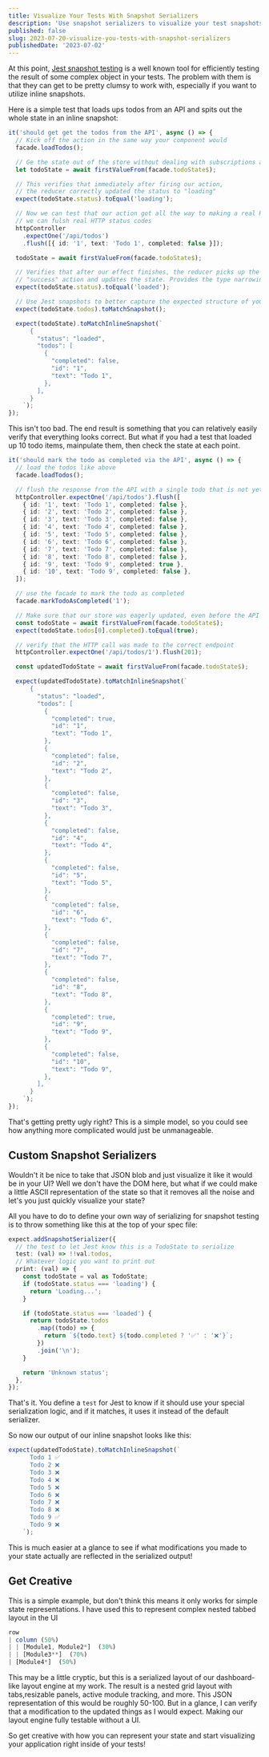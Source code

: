 ```yaml
---
title: Visualize Your Tests With Snapshot Serializers
description: 'Use snapshot serializers to visualize your test snapshots'
published: false
slug: 2023-07-20-visualize-you-tests-with-snapshot-serializers
publishedDate: '2023-07-02'
---
```


At this point, [Jest snapshot testing](https://jestjs.io/docs/snapshot-testing) is a well known tool for efficiently testing the result of some complex object in your tests. The problem with them is that they can get to be pretty clumsy to work with, especially if you want to utilize inline snapshots.

Here is a simple test that loads ups todos from an API and spits out the whole state in an inline snapshot:

```typescript
it('should get get the todos from the API', async () => {
  // Kick off the action in the same way your component would
  facade.loadTodos();

  // Ge the state out of the store without dealing with subscriptions and callbacks
  let todoState = await firstValueFrom(facade.todoState$);

  // This verifies that immediately after firing our action,
  // the reducer correctly updated the status to "loading"
  expect(todoState.status).toEqual('loading');

  // Now we can test that our action got all the way to making a real HTTP call to the expected endpoint
  // we can fulsh real HTTP status codes
  httpController
    .expectOne('/api/todos')
    .flush([{ id: '1', text: 'Todo 1', completed: false }]);

  todoState = await firstValueFrom(facade.todoState$);

  // Verifies that after our effect finishes, the reducer picks up the
  // "success" action and updates the state. Provides the type narrowing below
  expect(todoState.status).toEqual('loaded');

  // Use Jest snapshots to better capture the expected structure of your state
  expect(todoState.todos).toMatchSnapshot();

  expect(todoState).toMatchInlineSnapshot(`
      {
        "status": "loaded",
        "todos": [
          {
            "completed": false,
            "id": "1",
            "text": "Todo 1",
          },
        ],
      }
    `);
});
```

This isn't too bad. The end result is something that you can relatively easily verify that everything looks correct. But what if you had a test that loaded up 10 todo items, mainpulate them, then check the state at each point.

```typescript
it('should mark the todo as completed via the API', async () => {
  // load the todos like above
  facade.loadTodos();

  // flush the response from the API with a single todo that is not yet completed
  httpController.expectOne('/api/todos').flush([
    { id: '1', text: 'Todo 1', completed: false },
    { id: '2', text: 'Todo 2', completed: false },
    { id: '3', text: 'Todo 3', completed: false },
    { id: '4', text: 'Todo 4', completed: false },
    { id: '5', text: 'Todo 5', completed: false },
    { id: '6', text: 'Todo 6', completed: false },
    { id: '7', text: 'Todo 7', completed: false },
    { id: '8', text: 'Todo 8', completed: false },
    { id: '9', text: 'Todo 9', completed: true },
    { id: '10', text: 'Todo 9', completed: false },
  ]);

  // use the facade to mark the todo as completed
  facade.markTodoAsCompleted('1');

  // Make sure that our store was eagerly updated, even before the API call finished
  const todoState = await firstValueFrom(facade.todoState$);
  expect(todoState.todos[0].completed).toEqual(true);

  // verify that the HTTP call was made to the correct endpoint
  httpController.expectOne('/api/todos/1').flush(201);

  const updatedTodoState = await firstValueFrom(facade.todoState$);

  expect(updatedTodoState).toMatchInlineSnapshot(`
      {
        "status": "loaded",
        "todos": [
          {
            "completed": true,
            "id": "1",
            "text": "Todo 1",
          },
          {
            "completed": false,
            "id": "2",
            "text": "Todo 2",
          },
          {
            "completed": false,
            "id": "3",
            "text": "Todo 3",
          },
          {
            "completed": false,
            "id": "4",
            "text": "Todo 4",
          },
          {
            "completed": false,
            "id": "5",
            "text": "Todo 5",
          },
          {
            "completed": false,
            "id": "6",
            "text": "Todo 6",
          },
          {
            "completed": false,
            "id": "7",
            "text": "Todo 7",
          },
          {
            "completed": false,
            "id": "8",
            "text": "Todo 8",
          },
          {
            "completed": true,
            "id": "9",
            "text": "Todo 9",
          },
          {
            "completed": false,
            "id": "10",
            "text": "Todo 9",
          },
        ],
      }
    `);
});
```

That's getting pretty ugly right? This is a simple model, so you could see how anything more complicated would just be unmanageable.

## Custom Snapshot Serializers

Wouldn't it be nice to take that JSON blob and just visualize it like it would be in your UI? Well we don't have the DOM here, but what if we could make a little ASCII representation of the state so that it removes all the noise and let's you just quickly visualize your state?

All you have to do to define your own way of serializing for snapshot testing is to throw something like this at the top of your spec file:

```typescript
expect.addSnapshotSerializer({
  // the test to let Jest know this is a TodoState to serialize
  test: (val) => !!val.todos,
  // Whatever logic you want to print out
  print: (val) => {
    const todoState = val as TodoState;
    if (todoState.status === 'loading') {
      return 'Loading...';
    }

    if (todoState.status === 'loaded') {
      return todoState.todos
        .map((todo) => {
          return `${todo.text} ${todo.completed ? '✅' : '❌'}`;
        })
        .join('\n');
    }

    return 'Unknown status';
  },
});
```

That's it. You define a `test` for Jest to know if it should use your special serialization logic, and if it matches, it uses it instead of the default serializer.

So now our output of our inline snapshot looks like this:

```typescript
expect(updatedTodoState).toMatchInlineSnapshot(`
      Todo 1 ✅
      Todo 2 ❌
      Todo 3 ❌
      Todo 4 ❌
      Todo 5 ❌
      Todo 6 ❌
      Todo 7 ❌
      Todo 8 ❌
      Todo 9 ✅
      Todo 9 ❌
    `);
```

This is much easier at a glance to see if what modifications you made to your state actually are reflected in the serialized output!

## Get Creative

This is a simple example, but don't think this means it only works for simple state representations. I have used this to represent complex nested tabbed layout in the UI

```typescript
row
| column (50%)
| | [Module1, Module2*]  (30%)
| | [Module3**]  (70%)
| [Module4*]  (50%)
```

This may be a little cryptic, but this is a serialized layout of our dashboard-like layout engine at my work. The result is a nested grid layout with tabs,resizable panels, active module tracking, and more. This JSON representation of this would be roughly 50-100. But in a glance, I can verify that a modification to the updated things as I would expect. Making our layout engine fully testable without a UI.

So get creative with how you can represent your state and start visualizing your application right inside of your tests!
